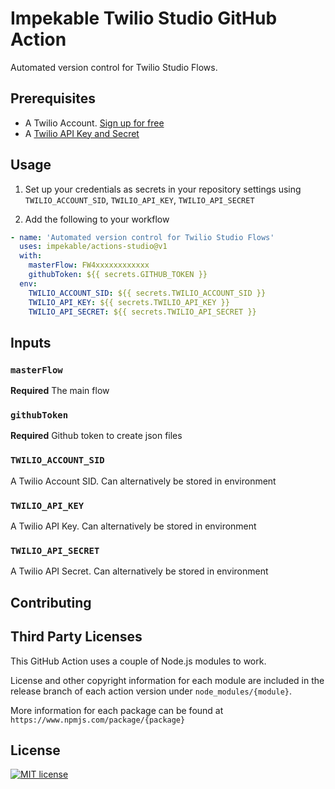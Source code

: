 # Impekable Twilio Studio GitHub Action

Automated version control for Twilio Studio Flows.

## Prerequisites

- A Twilio Account. [Sign up for free](https://www.twilio.com/try-twilio)
- A [Twilio API Key and Secret](https://www.twilio.com/docs/iam/keys/api-key)

## Usage

1. Set up your credentials as secrets in your repository settings using `TWILIO_ACCOUNT_SID`, `TWILIO_API_KEY`, `TWILIO_API_SECRET`

2. Add the following to your workflow

```yml
- name: 'Automated version control for Twilio Studio Flows'
  uses: impekable/actions-studio@v1
  with:
    masterFlow: FW4xxxxxxxxxxxx
    githubToken: ${{ secrets.GITHUB_TOKEN }}
  env:
    TWILIO_ACCOUNT_SID: ${{ secrets.TWILIO_ACCOUNT_SID }}
    TWILIO_API_KEY: ${{ secrets.TWILIO_API_KEY }}
    TWILIO_API_SECRET: ${{ secrets.TWILIO_API_SECRET }}
```

## Inputs

### `masterFlow`

**Required** The main flow

### `githubToken`

**Required** Github token to create json files

### `TWILIO_ACCOUNT_SID`

A Twilio Account SID. Can alternatively be stored in environment

### `TWILIO_API_KEY`

A Twilio API Key. Can alternatively be stored in environment

### `TWILIO_API_SECRET`

A Twilio API Secret. Can alternatively be stored in environment

## Contributing

## Third Party Licenses

This GitHub Action uses a couple of Node.js modules to work.

License and other copyright information for each module are included in the release branch of each action version under `node_modules/{module}`.

More information for each package can be found at `https://www.npmjs.com/package/{package}`

## License

[![MIT license](https://img.shields.io/badge/License-MIT-blue.svg)](https://lbesson.mit-license.org/)
